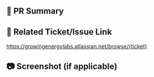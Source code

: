 ## 📌 PR Summary

## 🔗 Related Ticket/Issue Link
https://growingenergylabs.atlassian.net/browse/{ticket}

## 📷 Screenshot (if applicable)